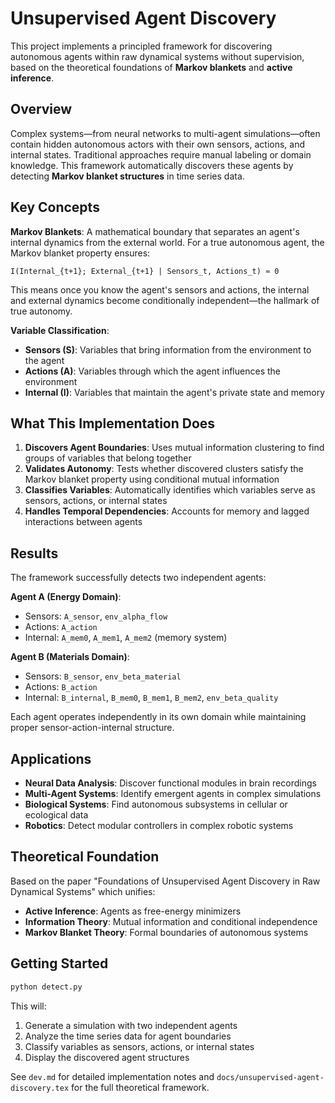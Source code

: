 # Unsupervised Agent Discovery

This project implements a principled framework for discovering autonomous agents within raw dynamical systems without supervision, based on the theoretical foundations of **Markov blankets** and **active inference**.

## Overview

Complex systems—from neural networks to multi-agent simulations—often contain hidden autonomous actors with their own sensors, actions, and internal states. Traditional approaches require manual labeling or domain knowledge. This framework automatically discovers these agents by detecting **Markov blanket structures** in time series data.

## Key Concepts

**Markov Blankets**: A mathematical boundary that separates an agent's internal dynamics from the external world. For a true autonomous agent, the Markov blanket property ensures:

```
I(Internal_{t+1}; External_{t+1} | Sensors_t, Actions_t) ≈ 0
```

This means once you know the agent's sensors and actions, the internal and external dynamics become conditionally independent—the hallmark of true autonomy.

**Variable Classification**:
- **Sensors (S)**: Variables that bring information from the environment to the agent
- **Actions (A)**: Variables through which the agent influences the environment  
- **Internal (I)**: Variables that maintain the agent's private state and memory

## What This Implementation Does

1. **Discovers Agent Boundaries**: Uses mutual information clustering to find groups of variables that belong together
2. **Validates Autonomy**: Tests whether discovered clusters satisfy the Markov blanket property using conditional mutual information
3. **Classifies Variables**: Automatically identifies which variables serve as sensors, actions, or internal states
4. **Handles Temporal Dependencies**: Accounts for memory and lagged interactions between agents

## Results

The framework successfully detects two independent agents:

**Agent A (Energy Domain)**:
- Sensors: `A_sensor`, `env_alpha_flow` 
- Actions: `A_action`
- Internal: `A_mem0`, `A_mem1`, `A_mem2` (memory system)

**Agent B (Materials Domain)**:
- Sensors: `B_sensor`, `env_beta_material`
- Actions: `B_action` 
- Internal: `B_internal`, `B_mem0`, `B_mem1`, `B_mem2`, `env_beta_quality`

Each agent operates independently in its own domain while maintaining proper sensor-action-internal structure.

## Applications

- **Neural Data Analysis**: Discover functional modules in brain recordings
- **Multi-Agent Systems**: Identify emergent agents in complex simulations
- **Biological Systems**: Find autonomous subsystems in cellular or ecological data
- **Robotics**: Detect modular controllers in complex robotic systems

## Theoretical Foundation

Based on the paper "Foundations of Unsupervised Agent Discovery in Raw Dynamical Systems" which unifies:
- **Active Inference**: Agents as free-energy minimizers
- **Information Theory**: Mutual information and conditional independence
- **Markov Blanket Theory**: Formal boundaries of autonomous systems

## Getting Started

```bash
python detect.py
```

This will:
1. Generate a simulation with two independent agents
2. Analyze the time series data for agent boundaries
3. Classify variables as sensors, actions, or internal states
4. Display the discovered agent structures

See `dev.md` for detailed implementation notes and `docs/unsupervised-agent-discovery.tex` for the full theoretical framework. 